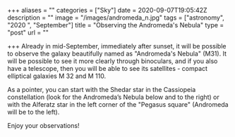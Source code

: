+++
aliases = ""
categories = ["Sky"]
date = 2020-09-07T19:05:42Z
description = ""
image = "/images/andromeda_n.jpg"
tags = ["astronomy", "2020 ", "September"]
title = "Observing the Andromeda's Nebula"
type = "post"
url = ""

+++
Already in mid-September, immediately after sunset, it will be possible to observe the galaxy beautifully named as "Andromeda's Nebula" (M31). It will be possible to see it more clearly through binoculars, and if you also have a telescope, then you will be able to see its satellites - compact elliptical galaxies M 32 and M 110.  
  
As a pointer, you can start with the Shedar star in the Cassiopeia constellation (look for the Andromeda’s Nebula below and to the right) or with the Alferatz star in the left corner of the "Pegasus square" (Andromeda will be to the left).  
  
Enjoy your observations!